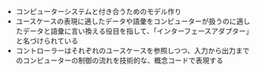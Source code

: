 - コンピューターシステムと付き合うためのモデル作り
- ユースケースの表現に適したデータや語彙をコンピューターが扱うのに適したデータと語彙に言い換える役目を指して、「インターフェースアダプター」と名づけられている
- コントローラーはそれぞれのユースケースを参照しつつ、入力から出力までのコンピューターの制御の流れを技術的な、概念コードで表現する